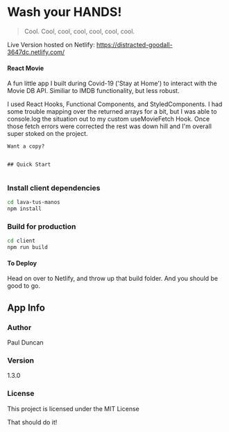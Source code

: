 
# Wash your HANDS!

>Cool. Cool, cool, cool, cool, cool, cool.

Live Version hosted on Netlify:
https://distracted-goodall-3647dc.netlify.com/

#### React Movie ####

A fun little app I built during Covid-19 ('Stay at Home') to interact with the Movie DB API. Similiar to IMDB functionality, but less robust.

I used React Hooks, Functional Components, and StyledComponents. I had some trouble mapping over the returned arrays for a bit, but I was able to console.log the situation out to my custom useMovieFetch Hook. Once those fetch errors were corrected the rest was down hill and I'm overall super stoked on the project.


```
Want a copy?


## Quick Start


````

### Install client dependencies

```bash
cd lava-tus-manos
npm install
```

### Build for production

```bash
cd client
npm run build
```
#### To Deploy

Head on over to Netlify, and throw up that build folder. And you should be good to go. 

## App Info

### Author

Paul Duncan

### Version

1.3.0

### License

This project is licensed under the MIT License

That should do it!
